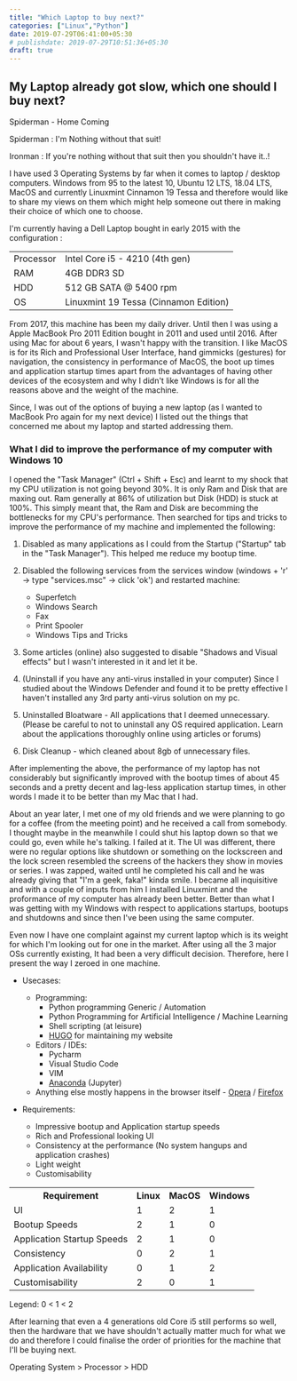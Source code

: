 ```yaml
---
title: "Which Laptop to buy next?"
categories: ["Linux","Python"]
date: 2019-07-29T06:41:00+05:30
# publishdate: 2019-07-29T10:51:36+05:30
draft: true
---
```


## My Laptop already got slow, which one should I buy next?

Spiderman - Home Coming

Spiderman : I'm Nothing without that suit!

Ironman : If you're nothing without that suit then you shouldn't have it..!

I have used 3 Operating Systems by far when it comes to laptop / desktop computers. Windows from 95 to the latest 10, Ubuntu 12 LTS, 18.04 LTS, MacOS and currently Linuxmint Cinnamon 19 Tessa and therefore would like to share my views on them which might help someone out there in making their choice of which one to choose.

I'm currently having a Dell Laptop bought in early 2015 with the configuration :

<table>
    <tr>
        <td> Processor </td>
        <td> Intel Core i5 - 4210 (4th gen)</td>
    </tr>
    <tr>
        <td> RAM </td>
        <td> 4GB DDR3 SD </td>
    </tr>
    <tr>
        <td> HDD </td>
        <td> 512 GB SATA @ 5400 rpm </td>
    </tr>
    <tr>
        <td> OS </td>
        <td> Linuxmint 19 Tessa (Cinnamon Edition) </td>
    </tr>
</table>

From 2017, this machine has been my daily driver. Until then I was using a Apple MacBook Pro 2011 Edition bought in 2011 and used until 2016. After using Mac for about 6 years, I wasn't happy with the transition. I like MacOS is for its Rich and Professional User Interface, hand gimmicks (gestures) for navigation, the consistency in performance of MacOS, the boot up times and application startup times apart from the advantages of having other devices of the ecosystem and why I didn't like Windows is for all the reasons above and the weight of the machine.

Since, I was out of the options of buying a new laptop (as I wanted to MacBook Pro again for my next device) I listed out the things that concerned me about my laptop and started addressing them.

### What I did to improve the performance of my computer with Windows 10

I opened the "Task Manager" (Ctrl + Shift + Esc) and learnt to my shock that my CPU utilization is not going beyond 30%. It is only Ram and Disk that are maxing out. Ram generally at 86% of utilization but Disk (HDD) is stuck at 100%. This simply meant that, the Ram and Disk are becomming the bottlenecks for my CPU's performance. Then searched for tips and tricks to improve the performance of my machine and implemented the following:

1. Disabled as many applications as I could from the Startup ("Startup" tab in the "Task Manager"). This helped me reduce my bootup time. 

2. Disabled the following services from the services window (windows + 'r' -> type "services.msc" -> click 'ok') and restarted machine:
    - Superfetch
    - Windows Search
    - Fax
    - Print Spooler
    - Windows Tips and Tricks

3. Some articles (online) also suggested to disable "Shadows and Visual effects" but I wasn't interested in it and let it be.

4. (Uninstall if you have any anti-virus installed in your computer) Since I studied about the Windows Defender and found it to be pretty effective I haven't installed any 3rd party anti-virus solution on my pc.

5. Uninstalled Bloatware - All applications that I deemed unnecessary. (Please be careful to not to uninstall any OS required application. Learn about the applications thoroughly online using articles or forums)

6. Disk Cleanup - which cleaned about 8gb of unnecessary files.

After implementing the above, the performance of my laptop has not considerably but significantly improved with the bootup times of about 45 seconds and a pretty decent and lag-less application startup times, in other words I made it to be better than my Mac that I had. 

About an year later, I met one of my old friends and we were planning to go for a coffee (from the meeting point) and he received a call from somebody. I thought maybe in the meanwhile I could shut his laptop down so that we could go, even while he's talking. I failed at it. The UI was different, there were no regular options like shutdown or something on the lockscreen and the lock screen resembled the screens of the hackers they show in movies or series. I was zapped, waited until he completed his call and he was already giving that "I'm a geek, faka!" kinda smile. I became all inquisitive and with a couple of inputs from him I installed Linuxmint and the proformance of my computer has already been better. Better than what I was getting with my Windows with respect to applications startups, bootups and shutdowns and since then I've been using the same computer.

Even now I have one complaint against my current laptop which is its weight for which I'm looking out for one in the market. After using all the 3 major OSs currently existing, It had been a very difficult decision. Therefore, here I present the way I zeroed in one machine.

- Usecases:
    - Programming:
        - Python programming Generic / Automation
        - Python Programming for Artificial Intelligence / Machine Learning
        - Shell scripting (at leisure)
        - [HUGO](https://gohugo.io/) for maintaining my website
    - Editors / IDEs:
        - Pycharm
        - Visual Studio Code
        - VIM
        - [Anaconda](https://www.anaconda.com/) (Jupyter)
    - Anything else mostly happens in the browser itself - [Opera](https://www.opera.com/hi) / [Firefox](https://www.mozilla.org/en-US/firefox/new/)

- Requirements:
    - Impressive bootup and Application startup speeds
    - Rich and Professional looking UI
    - Consistency at the performance (No system hangups and application crashes)
    - Light weight
    - Customisability

<center>
    <table>
        <tr>
            <th> Requirement </th>
            <th> Linux </th>
            <th> MacOS </th>
            <th> Windows </th>
        </tr>
        <tr>
            <td> UI </td>
            <td> 1 </td>
            <td> 2 </td>
            <td> 1 </td>
        </tr>
        <tr>
            <td> Bootup Speeds </td>
            <td> 2 </td>
            <td> 1 </td>
            <td> 0 </td>
        </tr>
        <tr>
            <td> Application Startup Speeds </td>
            <td> 2 </td>
            <td> 1 </td>
            <td> 0 </td>
        </tr>
        <tr>
            <td> Consistency </td>
            <td> 0 </td>
            <td> 2 </td>
            <td> 1 </td>
        </tr>
        <tr>
            <td> Application Availability </td>
            <td> 0 </td>
            <td> 1 </td>
            <td> 2 </td>
        </tr>
        <tr>
            <td> Customisability </td>
            <td> 2 </td>
            <td> 0 </td>
            <td> 1 </td>
        </tr>
    </table>
</center>

Legend: 0 < 1 < 2

After learning that even a 4 generations old Core i5 still performs so well, then the hardware that we have shouldn't actually matter much for what we do and therefore I could finalise the order of priorities for the machine that I'll be buying next. 

Operating System > Processor > HDD

<!-- Things I didn't like about Windows OS (Vista, 8 and 8.1 versions I hated though) -->

<!-- As one of my most recent guru says, "Computers are good at repetitions". For example, Humans might require all the time in the world to add a billion integers together and give the sum and that's where computers came into picture, originally. But, those repetitions themselves paved way for the implementation of the concepts like Servers, Automation and AI (the most recent repetition utilization technology).

But, to be able to implement those technologies I need a computer that has the capacity / configuration of a latest server if not a super computer, as it has already got about half a decade old and runs at the speed of a computer from the previous century. I think I have to buy a new one. (assuming) I have a budget for a MacBook Pro, I'm not sure of how long would that support me? Cuz, me experiencing the sluggishness of my laptop started with my 2012 edition MacBook Pro itself. I started experiencing the lags in system bootups and application startups from 2017. I genuinely thought, it served me well for 5 years, maybe its time for it's retirement. Then, I had a relatively new Dell laptop with 4th generation Intel Core i5 processor and OS upgraded to Windows 10 (when Microsoft rolled out free upgrade for all users of Windows 7 or newer). I felt it to be comparatively faster to my relatively older MacBook Pro, but still I wasn't happy with the boot-up times or the application startup times but I thought I had no choice, at least for then, until, I buy a beast of a machine.

It was around then that I met my new manager and his age old laptop (could be from the 18th century... a couple of years more and it could find a place for itself in the nearest museum) at work and I wondered and asked him "how are you still managing with your laptop, how old is it? what are the boot up times with Windows 10 on it? what is it's configuration?". Trust me, the answers to all those questions were utterly depressing but looking at my pityful expression for him, he said this finally, "I manage my windows services on it!". Now, that hit my mind hard and got stuck in it, even to date.

I did a bit of research implemented a couple of suggesstions that I found online and the machine picked up with a significant improvement in the bootup and application start times and my Disk too is no more engaged at 100% utilization even when no application was running (other than the ones that the OS runs).

Later in the year, I met my friend (whose's name was mentioned in the bottom of my [homepage](http://gauthamsk.me)) and learnt about Linux. He was using a laptop which was older to mine then and to my shock it had some exciting bootup and application startup times. Then I did my tiny research on Linux operating systems and the various distros available and finally zeroed on to [Linuxmint](https://linuxmint.com/) which my friend suggested.

All this was in 2017 and I'm still using the same Dell laptop, in the 2nd half of 2019. It now has a bootup time of about 25 seconds and shutdown time of 7 seconds. Which means, If I have a task that takes about half a minute, I could turn my laptop on, get the task done and shut it down in under a minute, literally. Lately, I realised that I did the right thing with my computer once again when I tried to setup a rasa project in my laptop and work on it as doing the same in my work computer feels like a nightmare though it is a relatively newer machine. -->


<!-- A while ago, my friend, while talking to one of his students' asked "What happens if a carpenter does not have the proper tools or tools that are not in proper condition?", rhetorically ofcourse. I'm not sure whether the student asked about something or said something prior but that actually doesn't matter, because, both the analogy and that question of my friend seemed more important.

**How is "proper" defined in the context if the tool is a Computer?**

Well, I've been pursuing the quest of finding the "proper" machine for my work since then. I was not fully satisfied with my computer then and I don't think I'm even now but for different reasons.  -->

<!-- So, here is what I've learnt by far: -->
